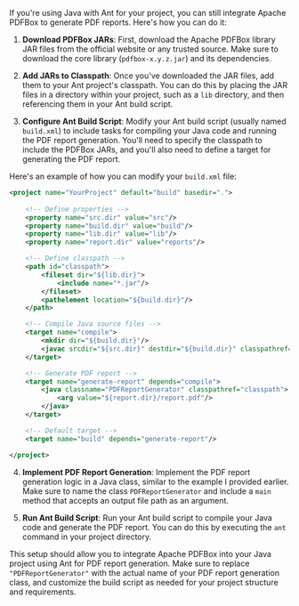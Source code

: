 If you're using Java with Ant for your project, you can still integrate Apache PDFBox to generate PDF reports. Here's how you can do it:

1. **Download PDFBox JARs**: First, download the Apache PDFBox library JAR files from the official website or any trusted source. Make sure to download the core library (`pdfbox-x.y.z.jar`) and its dependencies.

2. **Add JARs to Classpath**: Once you've downloaded the JAR files, add them to your Ant project's classpath. You can do this by placing the JAR files in a directory within your project, such as a `lib` directory, and then referencing them in your Ant build script.

3. **Configure Ant Build Script**: Modify your Ant build script (usually named `build.xml`) to include tasks for compiling your Java code and running the PDF report generation. You'll need to specify the classpath to include the PDFBox JARs, and you'll also need to define a target for generating the PDF report.

Here's an example of how you can modify your `build.xml` file:

```xml
<project name="YourProject" default="build" basedir=".">
    
    <!-- Define properties -->
    <property name="src.dir" value="src"/>
    <property name="build.dir" value="build"/>
    <property name="lib.dir" value="lib"/>
    <property name="report.dir" value="reports"/>

    <!-- Define classpath -->
    <path id="classpath">
        <fileset dir="${lib.dir}">
            <include name="*.jar"/>
        </fileset>
        <pathelement location="${build.dir}"/>
    </path>

    <!-- Compile Java source files -->
    <target name="compile">
        <mkdir dir="${build.dir}"/>
        <javac srcdir="${src.dir}" destdir="${build.dir}" classpathref="classpath"/>
    </target>

    <!-- Generate PDF report -->
    <target name="generate-report" depends="compile">
        <java classname="PDFReportGenerator" classpathref="classpath">
            <arg value="${report.dir}/report.pdf"/>
        </java>
    </target>

    <!-- Default target -->
    <target name="build" depends="generate-report"/>

</project>
```

4. **Implement PDF Report Generation**: Implement the PDF report generation logic in a Java class, similar to the example I provided earlier. Make sure to name the class `PDFReportGenerator` and include a `main` method that accepts an output file path as an argument.

5. **Run Ant Build Script**: Run your Ant build script to compile your Java code and generate the PDF report. You can do this by executing the `ant` command in your project directory.

This setup should allow you to integrate Apache PDFBox into your Java project using Ant for PDF report generation. Make sure to replace `"PDFReportGenerator"` with the actual name of your PDF report generation class, and customize the build script as needed for your project structure and requirements.